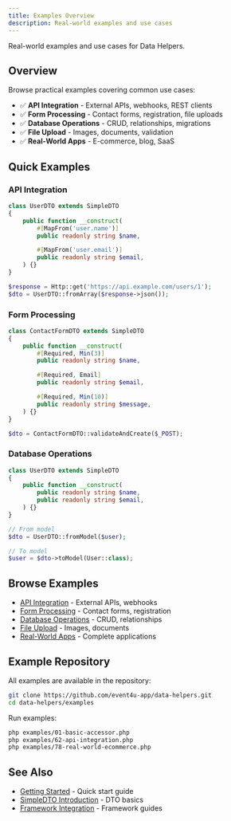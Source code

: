 ```yaml
---
title: Examples Overview
description: Real-world examples and use cases
---
```


Real-world examples and use cases for Data Helpers.

## Overview

Browse practical examples covering common use cases:

- ✅ **API Integration** - External APIs, webhooks, REST clients
- ✅ **Form Processing** - Contact forms, registration, file uploads
- ✅ **Database Operations** - CRUD, relationships, migrations
- ✅ **File Upload** - Images, documents, validation
- ✅ **Real-World Apps** - E-commerce, blog, SaaS

## Quick Examples

### API Integration

```php
class UserDTO extends SimpleDTO
{
    public function __construct(
        #[MapFrom('user.name')]
        public readonly string $name,

        #[MapFrom('user.email')]
        public readonly string $email,
    ) {}
}

$response = Http::get('https://api.example.com/users/1');
$dto = UserDTO::fromArray($response->json());
```

### Form Processing

```php
class ContactFormDTO extends SimpleDTO
{
    public function __construct(
        #[Required, Min(3)]
        public readonly string $name,

        #[Required, Email]
        public readonly string $email,

        #[Required, Min(10)]
        public readonly string $message,
    ) {}
}

$dto = ContactFormDTO::validateAndCreate($_POST);
```

### Database Operations

```php
class UserDTO extends SimpleDTO
{
    public function __construct(
        public readonly string $name,
        public readonly string $email,
    ) {}
}

// From model
$dto = UserDTO::fromModel($user);

// To model
$user = $dto->toModel(User::class);
```

## Browse Examples

- [API Integration](/examples/api-integration/) - External APIs, webhooks
- [Form Processing](/examples/form-processing/) - Contact forms, registration
- [Database Operations](/examples/database-operations/) - CRUD, relationships
- [File Upload](/examples/file-upload/) - Images, documents
- [Real-World Apps](/examples/real-world/) - Complete applications

## Example Repository

All examples are available in the repository:

```bash
git clone https://github.com/event4u-app/data-helpers.git
cd data-helpers/examples
```

Run examples:

```bash
php examples/01-basic-accessor.php
php examples/62-api-integration.php
php examples/78-real-world-ecommerce.php
```

## See Also

- [Getting Started](/getting-started/quick-start/) - Quick start guide
- [SimpleDTO Introduction](/simple-dto/introduction/) - DTO basics
- [Framework Integration](/framework-integration/overview/) - Framework guides
